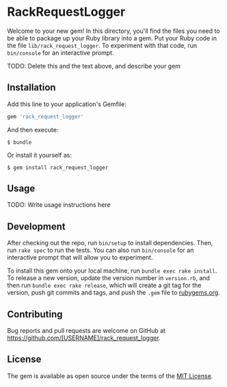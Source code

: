 # RackRequestLogger

Welcome to your new gem! In this directory, you'll find the files you need to be able to package up your Ruby library into a gem. Put your Ruby code in the file `lib/rack_request_logger`. To experiment with that code, run `bin/console` for an interactive prompt.

TODO: Delete this and the text above, and describe your gem

## Installation

Add this line to your application's Gemfile:

```ruby
gem 'rack_request_logger'
```

And then execute:

    $ bundle

Or install it yourself as:

    $ gem install rack_request_logger

## Usage

TODO: Write usage instructions here

## Development

After checking out the repo, run `bin/setup` to install dependencies. Then, run `rake spec` to run the tests. You can also run `bin/console` for an interactive prompt that will allow you to experiment.

To install this gem onto your local machine, run `bundle exec rake install`. To release a new version, update the version number in `version.rb`, and then run `bundle exec rake release`, which will create a git tag for the version, push git commits and tags, and push the `.gem` file to [rubygems.org](https://rubygems.org).

## Contributing

Bug reports and pull requests are welcome on GitHub at https://github.com/[USERNAME]/rack_request_logger.


## License

The gem is available as open source under the terms of the [MIT License](http://opensource.org/licenses/MIT).

